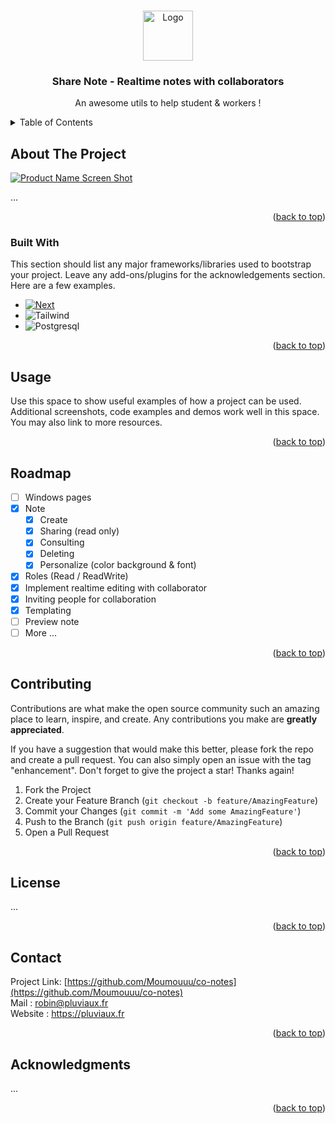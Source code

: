 <a name="readme-top"></a>

<!-- PROJECT LOGO -->
<br />
<div align="center">
  <a href="https://co-notes.fr">
    <img src="public/assets/images/co-notes-logo.png" alt="Logo" width="80" height="80">
  </a>

  <h3 align="center">Share Note - Realtime notes with collaborators</h3>

  <p align="center">
    An awesome utils to help student & workers !
    <br />
  </p>
</div>



<!-- TABLE OF CONTENTS -->
<details>
  <summary>Table of Contents</summary>
  <ol>
    <li>
      <a href="#about-the-project">About The Project</a>
      <ul>
        <li><a href="#built-with">Built With</a></li>
      </ul>
    </li>
    <li><a href="#usage">Usage</a></li>
    <li><a href="#roadmap">Roadmap</a></li>
    <li><a href="#contributing">Contributing</a></li>
    <li><a href="#license">License</a></li>
    <li><a href="#contact">Contact</a></li>
    <li><a href="#acknowledgments">Acknowledgments</a></li>
  </ol>
</details>



<!-- ABOUT THE PROJECT -->
## About The Project

[![Product Name Screen Shot][product-screenshot]](https://co-notes.fr)

...

<p align="right">(<a href="#readme-top">back to top</a>)</p>



### Built With

This section should list any major frameworks/libraries used to bootstrap your project. Leave any add-ons/plugins for the acknowledgements section. Here are a few examples.

* [![Next][Next.js]][Next-url]
* ![Tailwind]
* ![Postgresql]

<p align="right">(<a href="#readme-top">back to top</a>)</p>


<!-- USAGE EXAMPLES -->
## Usage

Use this space to show useful examples of how a project can be used. Additional screenshots, code examples and demos work well in this space. You may also link to more resources.


<p align="right">(<a href="#readme-top">back to top</a>)</p>



<!-- ROADMAP -->
## Roadmap

- [ ] Windows pages
- [X] Note
  - [X] Create
  - [X] Sharing (read only)
  - [X] Consulting 
  - [X] Deleting
  - [X] Personalize (color background & font)
- [X] Roles (Read / ReadWrite)
- [X] Implement realtime editing with collaborator
- [X] Inviting people for collaboration
- [X] Templating
- [ ] Preview note
- [ ] More ...

<p align="right">(<a href="#readme-top">back to top</a>)</p>



<!-- CONTRIBUTING -->
## Contributing

Contributions are what make the open source community such an amazing place to learn, inspire, and create. Any contributions you make are **greatly appreciated**.

If you have a suggestion that would make this better, please fork the repo and create a pull request. You can also simply open an issue with the tag "enhancement".
Don't forget to give the project a star! Thanks again!

1. Fork the Project
2. Create your Feature Branch (`git checkout -b feature/AmazingFeature`)
3. Commit your Changes (`git commit -m 'Add some AmazingFeature'`)
4. Push to the Branch (`git push origin feature/AmazingFeature`)
5. Open a Pull Request

<p align="right">(<a href="#readme-top">back to top</a>)</p>



<!-- LICENSE -->
## License

...
<p align="right">(<a href="#readme-top">back to top</a>)</p>



<!-- CONTACT -->
## Contact

Project Link: [https://github.com/Moumouuu/co-notes](https://github.com/Moumouuu/co-notes)
<br/>
Mail : robin@pluviaux.fr
<br/>
Website : https://pluviaux.fr
<br/>
<p align="right">(<a href="#readme-top">back to top</a>)</p>



<!-- ACKNOWLEDGMENTS -->
## Acknowledgments

...

<p align="right">(<a href="#readme-top">back to top</a>)</p>



<!-- MARKDOWN LINKS & IMAGES -->
[product-screenshot]: public/images/co-notes-screen.png
[Next.js]: https://img.shields.io/badge/next.js-000000?style=for-the-badge&logo=nextdotjs&logoColor=white
[Next-url]: https://nextjs.org/
[Tailwind]: https://img.shields.io/badge/Tailwind_CSS-38B2AC?style=for-the-badge&logo=tailwind-css&logoColor=white
[Postgresql]: https://img.shields.io/badge/PostgreSQL-316192?style=for-the-badge&logo=postgresql&logoColor=white
